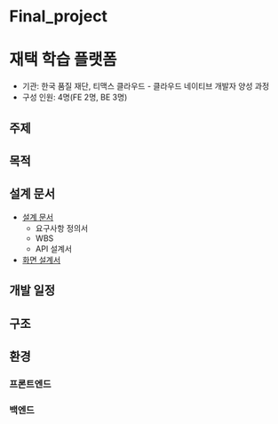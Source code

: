 # Final_project
# 재택 학습 플랫폼 
- 기관: 한국 품질 재단, 티맥스 클라우드 - 클라우드 네이티브 개발자 양성 과정
- 구성 인원: 4명(FE 2명, BE 3명)

## 주제


## 목적


## 설계 문서
- [설계 문서](https://docs.google.com/spreadsheets/d/1nXlVDl9FZ3lZM1hbazguvHupSsQA4Vqa2ZD5JIATBfw/edit?usp=sharing)
  - 요구사항 정의서
  - WBS
  - API 설계서
- [화면 설계서](https://docs.google.com/presentation/d/1v9jZN-RnLxU3hFlDITTAdjOBOzMNIoAIEV3mUk0_Rms/edit?usp=sharing)

## 개발 일정


## 구조


## 환경
### 프론트엔드


### 백엔드


